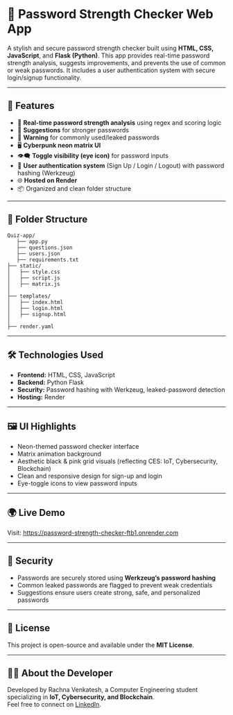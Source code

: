 
# 🔐 Password Strength Checker Web App

A stylish and secure password strength checker built using **HTML, CSS, JavaScript**, and **Flask (Python)**. This app provides real-time password strength analysis, suggests improvements, and prevents the use of common or weak passwords. It includes a user authentication system with secure login/signup functionality.

---

## 🚀 Features

- 🧠 **Real-time password strength analysis** using regex and scoring logic  
- 📌 **Suggestions** for stronger passwords  
- 🛑 **Warning** for commonly used/leaked passwords  
- 🖥️ **Cyberpunk neon matrix UI**  
- 👁️‍🗨️ **Toggle visibility (eye icon)** for password inputs  
- 🔐 **User authentication system** (Sign Up / Login / Logout) with password hashing (Werkzeug)  
- 🌐 **Hosted on Render**  
- 📦 Organized and clean folder structure  

---

## 📁 Folder Structure

```
Quiz-app/
   ├── app.py
   ├── questions.json
   ├── users.json
   ├── requirements.txt
├── static/
│   ├── style.css
│   ├── script.js
│   ├── matrix.js
│
├── templates/
│   ├── index.html
│   ├── login.html
│   ├── signup.html
│
├── render.yaml
```

---

## 🛠️ Technologies Used

- **Frontend:** HTML, CSS, JavaScript  
- **Backend:** Python Flask  
- **Security:** Password hashing with Werkzeug, leaked-password detection  
- **Hosting:** Render  

---

## 🖼️ UI Highlights

- Neon-themed password checker interface  
- Matrix animation background  
- Aesthetic black & pink grid visuals (reflecting CES: IoT, Cybersecurity, Blockchain)  
- Clean and responsive design for sign-up and login  
- Eye-toggle icons to view password inputs

---

## 🌍 Live Demo

Visit: https://password-strength-checker-ftb1.onrender.com 

---

## 🔐 Security

- Passwords are securely stored using **Werkzeug’s password hashing**
- Common leaked passwords are flagged to prevent weak credentials
- Suggestions ensure users create strong, safe, and personalized passwords

---

## 📜 License

This project is open-source and available under the **MIT License**.

---

## 🙋‍♀️ About the Developer

Developed by Rachna Venkatesh, a Computer Engineering student specializing in **IoT, Cybersecurity, and Blockchain**.  
Feel free to connect on [LinkedIn](www.linkedin.com/in/rachna-venkatesh1224).
